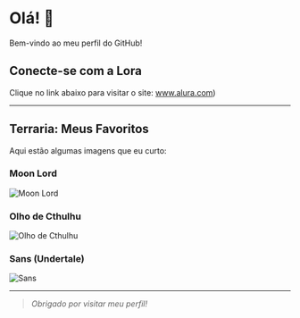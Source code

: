 # Olá! 👋

Bem-vindo ao meu perfil do GitHub!

## Conecte-se com a Lora
Clique no link abaixo para visitar o site:
www.alura.com)  


---

## Terraria: Meus Favoritos
Aqui estão algumas imagens que eu curto:

### Moon Lord
![Moon Lord](https://static.wikia.nocookie.net/terraria_gamepedia/images/2/2b/Moon_Lord.png)

### Olho de Cthulhu
![Olho de Cthulhu](https://static.wikia.nocookie.net/terraria_gamepedia/images/0/05/Eye_of_Cthulhu.png)

### Sans (Undertale)
![Sans](https://static.wikia.nocookie.net/undertale/images/7/7e/Sans.png)

---

> *Obrigado por visitar meu perfil!*
